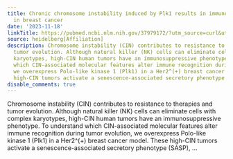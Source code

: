 ```yaml
---
title: Chronic chromosome instability induced by Plk1 results in immune suppression
  in breast cancer
date: '2023-11-18'
linkTitle: https://pubmed.ncbi.nlm.nih.gov/37979172/?utm_source=curl&utm_medium=rss&utm_campaign=pubmed-2&utm_content=1FakS-2QOkCT8HsMOQP1bCRQ4YzyumYOmxmF0moLsQ3dFB1E9V&fc=20220326224207&ff=20231119170647&v=2.17.9.post6+86293ac
source: heidelberg[Affiliation]
description: Chromosome instability (CIN) contributes to resistance to therapies and
  tumor evolution. Although natural killer (NK) cells can eliminate cells with complex
  karyotypes, high-CIN human tumors have an immunosuppressive phenotype. To understand
  which CIN-associated molecular features alter immune recognition during tumor evolution,
  we overexpress Polo-like kinase 1 (Plk1) in a Her2^(+) breast cancer model. These
  high-CIN tumors activate a senescence-associated secretory phenotype (SASP), ...
disable_comments: true
---
```

Chromosome instability (CIN) contributes to resistance to therapies and tumor evolution. Although natural killer (NK) cells can eliminate cells with complex karyotypes, high-CIN human tumors have an immunosuppressive phenotype. To understand which CIN-associated molecular features alter immune recognition during tumor evolution, we overexpress Polo-like kinase 1 (Plk1) in a Her2^(+) breast cancer model. These high-CIN tumors activate a senescence-associated secretory phenotype (SASP), ...